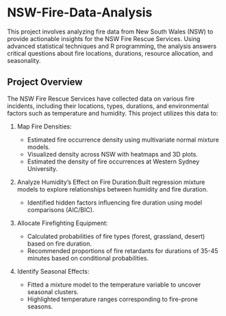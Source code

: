 # NSW-Fire-Data-Analysis
This project involves analyzing fire data from New South Wales (NSW) to provide actionable insights for the NSW Fire Rescue Services. Using advanced statistical techniques and R programming, the analysis answers critical questions about fire locations, durations, resource allocation, and seasonality.

## Project Overview

The NSW Fire Rescue Services have collected data on various fire incidents, including their locations, types, durations, and environmental factors such as temperature and humidity. This project utilizes this data to:
1.	Map Fire Densities:
     * Estimated fire occurrence density using multivariate normal mixture models.
     * Visualized density across NSW with heatmaps and 3D plots.
     * Estimated the density of fire occurrences at Western Sydney University.
       
2.  Analyze Humidity’s Effect on Fire Duration:Built regression mixture models to explore relationships between humidity and fire duration.
     * Identified hidden factors influencing fire duration using model comparisons (AIC/BIC).
       
3.  Allocate Firefighting Equipment:
     * Calculated probabilities of fire types (forest, grassland, desert) based on fire duration.
     * Recommended proportions of fire retardants for durations of 35-45 minutes based on conditional probabilities.
       
4.  Identify Seasonal Effects:
     * Fitted a mixture model to the temperature variable to uncover seasonal clusters.
     * Highlighted temperature ranges corresponding to fire-prone seasons.
